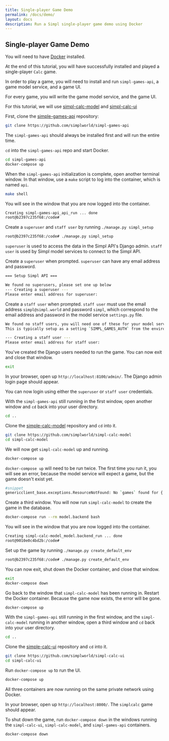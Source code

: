 ```yaml
---
title: Single-player Game Demo
permalink: /docs/demo/
layout: docs
description: Run a Simpl single-player game demo using Docker
---
```


## Single-player Game Demo

You will need to have [Docker](https://www.docker.com/) installed.

At the end of this tutorial, you will have successfully installed and played a single-player `Calc` game.

In order to play a game, you will need to install and run `simpl-games-api`, a game model service, and a game UI.

For every game, you will write the game model service, and the game UI. 

For this tutorial, we will use [simpl-calc-model](https://github.com/simplworld/simpl-calc-model) and [simpl-calc-ui](https://github.com/simplworld/simpl-calc-ui)

First, clone the [simple-games-api](https://github.com/simplworld/simpl-games-api) repository:

```bash
git clone https://github.com/simplworld/simpl-games-api
```

The `simpl-games-api` should always be installed first and will run the entire time.

`cd` into the `simpl-games-api` repo and start Docker.

```bash
cd simpl-games-api
docker-compose up
```

When the `simpl-games-api` initialization is complete, open another terminal window. In that window, use a `make` script to log into the container, which is named `api`.

```bash
make shell
```

You will see in the window that you are now logged into the container.

```bash
Creating simpl-games-api_api_run ... done
root@b2397c235f68:/code# 
```

Create a `superuser` and `staff user` by running `./manage.py simpl_setup` 

```bash
root@b2397c235f68:/code# ./manage.py simpl_setup
```

`superuser` is used to access the data in the Simpl API's Django admin. `staff user` is used by Simpl model services to connect to the Simpl API.

Create a `superuser` when prompted. `superuser` can have any email address and password.

```bash
=== Setup Simpl API ===

We found no superusers, please set one up below
--- Creating a superuser ---
Please enter email address for superuser: 
```

Create a `staff user` when prompted. `staff user` must use the email address `simpl@simpl.world` and password `simpl`, which correspond to the email address and password in the model service `settings.py` file.

```bash
We found no staff users, you will need one of these for your model service to connect to the Simpl API
This is typically setup as a setting `SIMPL_GAMES_AUTH` from the environment variables `SIMPL_USER` and `SIMPL_PASS`

--- Creating a staff user ---
Please enter email address for staff user: 
```

You've created the Django users needed to run the game. You can now exit and close that window.

```bash
exit
```

In your browser, open up `http://localhost:8100/admin/`. The Django admin login page should appear.

You can now login using either the `superuser` or `staff user` credentials.

With the `simpl-games-api` still running in the first window, open another window and `cd` back into your user directory.

```bash
cd ..
```

Clone the [simple-calc-model](https://github.com/simplworld/simpl-calc-model) repository and `cd` into it.

```bash
git clone https://github.com/simplworld/simpl-calc-model
cd simpl-calc-model
```

We will now get `simpl-calc-model` up and running. 

```bash
docker-compose up
```

`docker-compose up` will need to be run twice. The first time you run it, you will see an error, because the model service will expect a game, but the game doesn't exist yet.

```bash
#snippet
genericclient_base.exceptions.ResourceNotFound: No `games` found for {'slug': 'simpl-calc'}
```

Create a third window. You will now run `simpl-calc-model` to create the game in the database.

```bash
docker-compose run --rm model.backend bash
```

You will see in the window that you are now logged into the container.

```bash
Creating simpl-calc-model_model.backend_run ... done
root@9010e0c4bd2b:/code#                                                                 
```

Set up the game by running `./manage.py create_default_env` 

```bash
root@b2397c235f68:/code# ./manage.py create_default_env
```

You can now exit, shut down the Docker container, and close that window.

```bash
exit
docker-compose down
```

Go back to the window that `simpl-calc-model` has been running in. Restart the Docker container. Because the game now exists, the error will be gone.

```bash
docker-compose up
```

With the `simpl-games-api` still running in the first window, and the `simpl-calc-model` running in another window, open a third window and `cd` back into your user directory.

```bash
cd ..
```

Clone the [simple-calc-ui](https://github.com/simplworld/simpl-calc-ui) repository and `cd` into it.

```bash
git clone https://github.com/simplworld/simpl-calc-ui
cd simpl-calc-ui
```

Run `docker-compose up` to run the UI.

```bash
docker-compose up
```

All three containers are now running on the same private network using Docker.

In your browser, open up `http://localhost:8000/`. The `simplcalc` game should appear.

To shut down the game, run `docker-compose down` in the windows running the `simpl-calc-ui`, `simpl-calc-model`, and `simpl-games-api` containers. 

```bash
docker-compose down
```